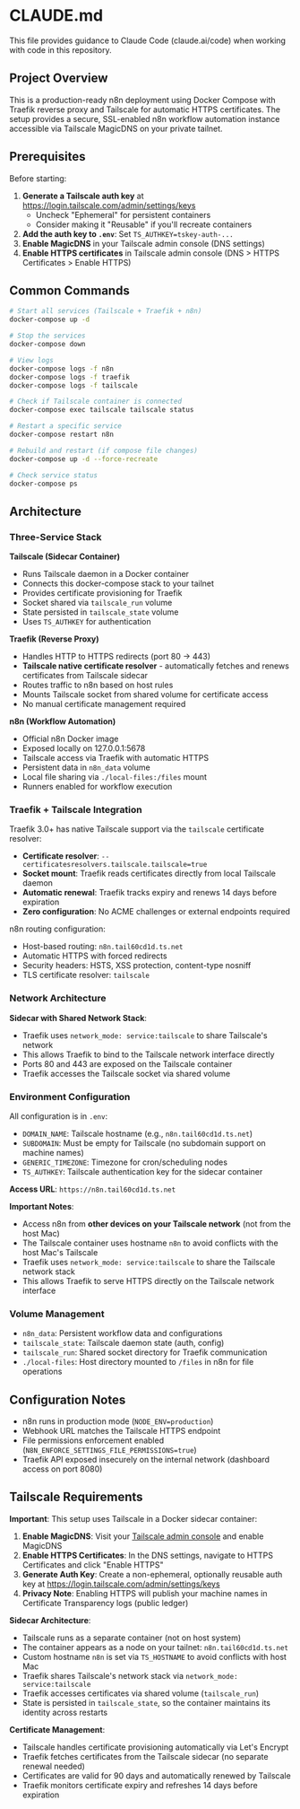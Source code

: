 # CLAUDE.md

This file provides guidance to Claude Code (claude.ai/code) when working with code in this repository.

## Project Overview

This is a production-ready n8n deployment using Docker Compose with Traefik reverse proxy and Tailscale for automatic HTTPS certificates. The setup provides a secure, SSL-enabled n8n workflow automation instance accessible via Tailscale MagicDNS on your private tailnet.

## Prerequisites

Before starting:
1. **Generate a Tailscale auth key** at https://login.tailscale.com/admin/settings/keys
   - Uncheck "Ephemeral" for persistent containers
   - Consider making it "Reusable" if you'll recreate containers
2. **Add the auth key to `.env`**: Set `TS_AUTHKEY=tskey-auth-...`
3. **Enable MagicDNS** in your Tailscale admin console (DNS settings)
4. **Enable HTTPS certificates** in Tailscale admin console (DNS > HTTPS Certificates > Enable HTTPS)

## Common Commands

```bash
# Start all services (Tailscale + Traefik + n8n)
docker-compose up -d

# Stop the services
docker-compose down

# View logs
docker-compose logs -f n8n
docker-compose logs -f traefik
docker-compose logs -f tailscale

# Check if Tailscale container is connected
docker-compose exec tailscale tailscale status

# Restart a specific service
docker-compose restart n8n

# Rebuild and restart (if compose file changes)
docker-compose up -d --force-recreate

# Check service status
docker-compose ps
```

## Architecture

### Three-Service Stack

**Tailscale (Sidecar Container)**
- Runs Tailscale daemon in a Docker container
- Connects this docker-compose stack to your tailnet
- Provides certificate provisioning for Traefik
- Socket shared via `tailscale_run` volume
- State persisted in `tailscale_state` volume
- Uses `TS_AUTHKEY` for authentication

**Traefik (Reverse Proxy)**
- Handles HTTP to HTTPS redirects (port 80 → 443)
- **Tailscale native certificate resolver** - automatically fetches and renews certificates from Tailscale sidecar
- Routes traffic to n8n based on host rules
- Mounts Tailscale socket from shared volume for certificate access
- No manual certificate management required

**n8n (Workflow Automation)**
- Official n8n Docker image
- Exposed locally on 127.0.0.1:5678
- Tailscale access via Traefik with automatic HTTPS
- Persistent data in `n8n_data` volume
- Local file sharing via `./local-files:/files` mount
- Runners enabled for workflow execution

### Traefik + Tailscale Integration

Traefik 3.0+ has native Tailscale support via the `tailscale` certificate resolver:
- **Certificate resolver**: `--certificatesresolvers.tailscale.tailscale=true`
- **Socket mount**: Traefik reads certificates directly from local Tailscale daemon
- **Automatic renewal**: Traefik tracks expiry and renews 14 days before expiration
- **Zero configuration**: No ACME challenges or external endpoints required

n8n routing configuration:
- Host-based routing: `n8n.tail60cd1d.ts.net`
- Automatic HTTPS with forced redirects
- Security headers: HSTS, XSS protection, content-type nosniff
- TLS certificate resolver: `tailscale`

### Network Architecture

**Sidecar with Shared Network Stack**:
- Traefik uses `network_mode: service:tailscale` to share Tailscale's network
- This allows Traefik to bind to the Tailscale network interface directly
- Ports 80 and 443 are exposed on the Tailscale container
- Traefik accesses the Tailscale socket via shared volume

### Environment Configuration

All configuration is in `.env`:
- `DOMAIN_NAME`: Tailscale hostname (e.g., `n8n.tail60cd1d.ts.net`)
- `SUBDOMAIN`: Must be empty for Tailscale (no subdomain support on machine names)
- `GENERIC_TIMEZONE`: Timezone for cron/scheduling nodes
- `TS_AUTHKEY`: Tailscale authentication key for the sidecar container

**Access URL**: `https://n8n.tail60cd1d.ts.net`

**Important Notes**:
- Access n8n from **other devices on your Tailscale network** (not from the host Mac)
- The Tailscale container uses hostname `n8n` to avoid conflicts with the host Mac's Tailscale
- Traefik uses `network_mode: service:tailscale` to share the Tailscale network stack
- This allows Traefik to serve HTTPS directly on the Tailscale network interface

### Volume Management

- `n8n_data`: Persistent workflow data and configurations
- `tailscale_state`: Tailscale daemon state (auth, config)
- `tailscale_run`: Shared socket directory for Traefik communication
- `./local-files`: Host directory mounted to `/files` in n8n for file operations

## Configuration Notes

- n8n runs in production mode (`NODE_ENV=production`)
- Webhook URL matches the Tailscale HTTPS endpoint
- File permissions enforcement enabled (`N8N_ENFORCE_SETTINGS_FILE_PERMISSIONS=true`)
- Traefik API exposed insecurely on the internal network (dashboard access on port 8080)

## Tailscale Requirements

**Important**: This setup uses Tailscale in a Docker sidecar container:

1. **Enable MagicDNS**: Visit your [Tailscale admin console](https://login.tailscale.com/admin/dns) and enable MagicDNS
2. **Enable HTTPS Certificates**: In the DNS settings, navigate to HTTPS Certificates and click "Enable HTTPS"
3. **Generate Auth Key**: Create a non-ephemeral, optionally reusable auth key at https://login.tailscale.com/admin/settings/keys
4. **Privacy Note**: Enabling HTTPS will publish your machine names in Certificate Transparency logs (public ledger)

**Sidecar Architecture**:
- Tailscale runs as a separate container (not on host system)
- The container appears as a node on your tailnet: `n8n.tail60cd1d.ts.net`
- Custom hostname `n8n` is set via `TS_HOSTNAME` to avoid conflicts with host Mac
- Traefik shares Tailscale's network stack via `network_mode: service:tailscale`
- Traefik accesses certificates via shared volume (`tailscale_run`)
- State is persisted in `tailscale_state`, so the container maintains its identity across restarts

**Certificate Management**:
- Tailscale handles certificate provisioning automatically via Let's Encrypt
- Traefik fetches certificates from the Tailscale sidecar (no separate renewal needed)
- Certificates are valid for 90 days and automatically renewed by Tailscale
- Traefik monitors certificate expiry and refreshes 14 days before expiration

